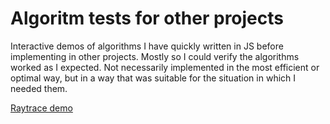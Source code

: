 # Algoritm tests for other projects

Interactive demos of algorithms I have quickly written in JS before implementing in other projects.
Mostly so I could verify the algorithms worked as I expected. Not necessarily implemented in the most efficient or optimal way, but in a way that was suitable for the situation in which I needed them.  

[Raytrace demo](http://static1.natfaulk.com/statics/algorithm_tests/raytrace/raytrace.html)